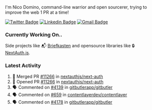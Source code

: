 
I'm Nico Domino, command-line warrior and open sourcerer, trying to improve the web 1 PR at a time!

[![Twitter Badge](https://img.shields.io/badge/-@ndom91-1ca0f1?style=flat-square&labelColor=1ca0f1&logo=twitter&logoColor=white&link=https://twitter.com/ndom91)](https://twitter.com/ndom91) [![Linkedin Badge](https://img.shields.io/badge/-ndom91-blue?style=flat-square&logo=Linkedin&logoColor=white&link=https://www.linkedin.com/in/ndom91/)](https://www.linkedin.com/in/ndom91/) [![Gmail Badge](https://img.shields.io/badge/-yo@ndo.dev-c14438?style=flat-square&logo=mail.ru&logoColor=white&link=mailto:yo@ndo.dev)](mailto:yo@ndo.dev)

### Currently Working On..

Side projects like 📬 [Briefkasten](https://briefkastenhq.com) and opensource libraries like 🔒 [NextAuth.js](https://github.com/nextauthjs/next-auth).

<!--START_SECTION_PROFILE_VIEWS:readme-info-->
<!--END_SECTION_PROFILE_VIEWS:readme-info-->

<!--START_SECTION_DAILY_COMMIT:readme-info-->
<!--END_SECTION_DAILY_COMMIT:readme-info-->

<!--START_SECTION_WEEKLY_COMMIT:readme-info-->
<!--END_SECTION_WEEKLY_COMMIT:readme-info-->

### Latest Activity

<!--START_SECTION:activity-->
1. 🎉 Merged PR [#11266](https://github.com/nextauthjs/next-auth/pull/11266) in [nextauthjs/next-auth](https://github.com/nextauthjs/next-auth)
2. 💪 Opened PR [#11266](https://github.com/nextauthjs/next-auth/pull/11266) in [nextauthjs/next-auth](https://github.com/nextauthjs/next-auth)
3. 🗣 Commented on [#4139](https://github.com/gitbutlerapp/gitbutler/issues/4139#issuecomment-2191177739) in [gitbutlerapp/gitbutler](https://github.com/gitbutlerapp/gitbutler)
4. 🗣 Commented on [#659](https://github.com/contentlayerdev/contentlayer/issues/659#issuecomment-2189725957) in [contentlayerdev/contentlayer](https://github.com/contentlayerdev/contentlayer)
5. 🗣 Commented on [#4178](https://github.com/gitbutlerapp/gitbutler/issues/4178#issuecomment-2189265775) in [gitbutlerapp/gitbutler](https://github.com/gitbutlerapp/gitbutler)
<!--END_SECTION:activity-->
